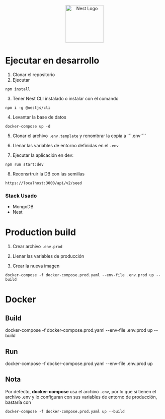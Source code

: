 <p align="center">
  <a href="http://nestjs.com/" target="blank"><img src="https://nestjs.com/img/logo-small.svg" width="120" alt="Nest Logo" /></a>
</p>

# Ejecutar en desarrollo
1. Clonar el repositorio
2. Ejecutar
```
npm install
```
3. Tener Nest CLI instalado o instalar con el comando
```
npm i -g @nestjs/cli
```
4. Levantar la base de datos
```
docker-compose up -d
```
5. Clonar el archivo ```.env.template``` y renombrar la copia a ```.env````

6. Llenar las variables de entorno definidas en el ```.env```

7. Ejecutar la aplicación en dev:
```
npm run start:dev
```
8. Reconsrtruir la DB con las semillas
```
https://localhost:3000/api/v2/seed
```

### Stack Usado
* MongoDB
* Nest

# Production build
1. Crear archivo ```.env.prod```

2. Llenar las variables de producción

3. Crear la nueva imagen
```
docker-compose -f docker-compose.prod.yaml --env-file .env.prod up --build
```



# Docker

## Build
docker-compose -f docker-compose.prod.yaml --env-file .env.prod up --build

## Run
docker-compose -f docker-compose.prod.yaml --env-file .env.prod up

## Nota
Por defecto, __docker-compose__ usa el archivo ```.env```, por lo que si tienen el archivo .env y lo configuran con sus variables de entorno de producción, bastaría con
```
docker-compose -f docker-compose.prod.yaml up --build
```



